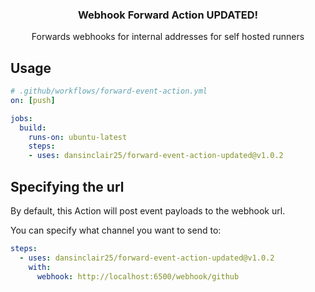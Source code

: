 <h3 align="center">Webhook Forward Action UPDATED!</h3>
<p align="center">Forwards webhooks for internal addresses for self hosted runners<p>

## Usage

```yaml
# .github/workflows/forward-event-action.yml
on: [push]

jobs:
  build:
    runs-on: ubuntu-latest
    steps:
    - uses: dansinclair25/forward-event-action-updated@v1.0.2
```


## Specifying the url

By default, this Action will post event payloads to the webhook url.

You can specify what channel you want to send to:

```yaml
steps:
  - uses: dansinclair25/forward-event-action-updated@v1.0.2
    with:
      webhook: http://localhost:6500/webhook/github
```
